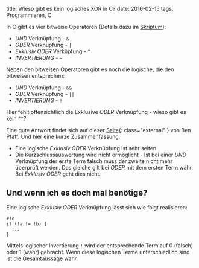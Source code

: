 title: Wieso gibt es kein logisches XOR in C?
date: 2016-02-15
tags: Programmieren, C

In C gibt es vier bitweise Operatoren (Details dazu im [Skriptum]({filename}/dic/mikrocontroller/bitmanipulation.md)):

* *UND* Verknüpfung - `&`
* *ODER* Verknüpfung - `|`
* *Exklusiv ODER* Verküpfung - `^`
* *INVERTIERUNG* - `~`

Neben den bitweisen Operatoren gibt es noch die logische, die den bitweisen entsprechen:

* *UND* Verknüpfung - `&&`
* *ODER* Verknüpfung - `||`
* *INVERTIERUNG* - `!`

Hier fehlt offensichtlich die Exklusive *ODER* Verknüpfung - wieso gibt es kein `^^`?

Eine gute Antwort findet sich auf dieser [Seite](http://benpfaff.org/writings/clc/logical-xor.html){: class="external" }
von Ben Pfaff. Und hier eine kurze Zusammenfassung:

* Eine logische *Exklusiv ODER* Verknüpfung ist sehr selten.
* Die Kurzschlussauswertung wird nicht ermöglicht - Ist bei einer *UND* Verknüpfung der erste Term falsch muss der zweite nicht
mehr überprüft werden. Das gleiche gilt bei *ODER* mit dem ersten Term wahr. Bei *Exklusiv ODER* geht dies nicht.

## Und wenn ich es doch mal benötige?
Eine logische *Exklusiv ODER* Verknüpfung lässt sich wie folgt realisieren:

    #!c
    if (!a != !b) {
      ...
    }

Mittels logischer Invertierung `!` wird der entsprechende Term auf 0 (falsch) oder 1 (wahr) gebracht. Wenn diese logischen
Terme unterschiedlich sind ist die Gesamtaussage wahr.
